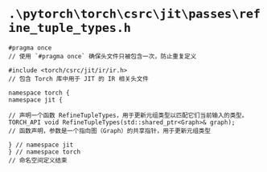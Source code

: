 # `.\pytorch\torch\csrc\jit\passes\refine_tuple_types.h`

```
#pragma once
// 使用 `#pragma once` 确保头文件只被包含一次，防止重复定义

#include <torch/csrc/jit/ir/ir.h>
// 包含 Torch 库中用于 JIT 的 IR 相关头文件

namespace torch {
namespace jit {

// 声明一个函数 RefineTupleTypes，用于更新元组类型以匹配它们当前输入的类型。
TORCH_API void RefineTupleTypes(std::shared_ptr<Graph>& graph);
// 函数声明，参数是一个指向图（Graph）的共享指针，用于更新元组类型

} // namespace jit
} // namespace torch
// 命名空间定义结束
```